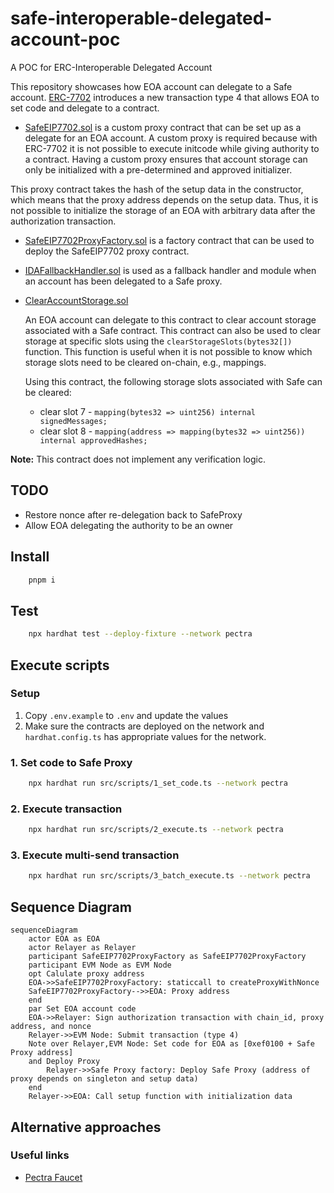# safe-interoperable-delegated-account-poc
A POC for ERC-Interoperable Delegated Account

This repository showcases how EOA account can delegate to a Safe account. [ERC-7702](https://github.com/ethereum/EIPs/blob/master/EIPS/eip-7702.md) introduces a new transaction type 4 that allows EOA to set code and delegate to a contract.

- [SafeEIP7702.sol](./contracts/SafeEIP7702.sol) is a custom proxy contract that can be set up as a delegate for an EOA account. A custom proxy is required because with ERC-7702 it is not possible to execute initcode while giving authority to a contract. Having a custom proxy ensures that account storage can only be initialized with a pre-determined and approved initializer.


This proxy contract takes the hash of the setup data in the constructor, which means that the proxy address depends on the setup data. Thus, it is not possible to initialize the storage of an EOA with arbitrary data after the authorization transaction.

- [SafeEIP7702ProxyFactory.sol](./contracts/SafeEIP7702ProxyFactory.sol) is a factory contract that can be used to deploy the SafeEIP7702 proxy contract.

- [IDAFallbackHandler.sol](./contracts/IDAFallbackHandler.sol) is used as a fallback handler and module when an account has been delegated to a Safe proxy.

- [ClearAccountStorage.sol](./contracts/ClearSafeStorage.sol)

    An EOA account can delegate to this contract to clear account storage associated with a Safe contract. This contract can also be used to clear storage at specific slots using the `clearStorageSlots(bytes32[])` function. This function is useful when it is not possible to know which storage slots need to be cleared on-chain, e.g., mappings.

    Using this contract, the following storage slots associated with Safe can be cleared: 
    - clear slot 7 - `mapping(bytes32 => uint256) internal signedMessages;`
    - clear slot 8 - `mapping(address => mapping(bytes32 => uint256)) internal approvedHashes;`

__Note:__ This contract does not implement any verification logic.

## TODO

- Restore nonce after re-delegation back to SafeProxy
- Allow EOA delegating the authority to be an owner

## Install

```bash
    pnpm i
```

## Test

```bash
    npx hardhat test --deploy-fixture --network pectra
```

## Execute scripts

### Setup

1. Copy `.env.example` to `.env` and update the values 
2. Make sure the contracts are deployed on the network and `hardhat.config.ts` has appropriate values for the network.

### 1. Set code to Safe Proxy

```bash
    npx hardhat run src/scripts/1_set_code.ts --network pectra
```

### 2. Execute transaction
```bash
    npx hardhat run src/scripts/2_execute.ts --network pectra
```


### 3. Execute multi-send transaction
```bash
    npx hardhat run src/scripts/3_batch_execute.ts --network pectra
```

## Sequence Diagram

```mermaid
sequenceDiagram
    actor EOA as EOA
    actor Relayer as Relayer
    participant SafeEIP7702ProxyFactory as SafeEIP7702ProxyFactory
    participant EVM Node as EVM Node
    opt Calulate proxy address
    EOA->>SafeEIP7702ProxyFactory: staticcall to createProxyWithNonce
    SafeEIP7702ProxyFactory-->>EOA: Proxy address
    end
    par Set EOA account code
    EOA->>Relayer: Sign authorization transaction with chain_id, proxy address, and nonce
    Relayer->>EVM Node: Submit transaction (type 4)
    Note over Relayer,EVM Node: Set code for EOA as [0xef0100 + Safe Proxy address]
    and Deploy Proxy
        Relayer->>Safe Proxy factory: Deploy Safe Proxy (address of proxy depends on singleton and setup data)
    end
    Relayer->>EOA: Call setup function with initialization data
```

## Alternative approaches

### Useful links

- [Pectra Faucet](https://faucet.pectra-devnet-3.ethpandaops.io/)